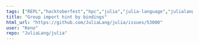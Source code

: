 ```yaml
---
tags: ["REPL","hacktoberfest","hpc","julia","julia-language","julialang","machine-learning","numerical","programming-language","science","scientific"]
title: "Group import hint by bindings"
html_url: "https://github.com/JuliaLang/julia/issues/53000"
user: "Keno"
repo: "JuliaLang/julia"
---
```


